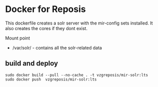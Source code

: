 # Docker for Reposis

This dockerfile creates a solr server with the mir-config sets installed. It also creates the cores if they dont exist.

Mount point
- /var/solr/ - contains all the solr-related data

## build and deploy
```
sudo docker build --pull --no-cache . -t vzgreposis/mir-solr:lts
sudo docker push  vzgreposis/mir-solr:lts
```
